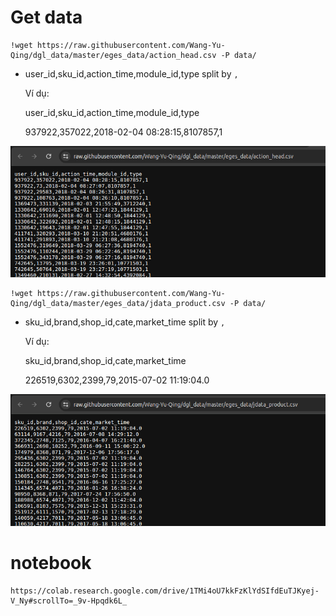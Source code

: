 # Get data 
    !wget https://raw.githubusercontent.com/Wang-Yu-Qing/dgl_data/master/eges_data/action_head.csv -P data/
- user_id,sku_id,action_time,module_id,type
split by `,`

    Ví dụ:

    user_id,sku_id,action_time,module_id,type

    937922,357022,2018-02-04 08:28:15,8107857,1

![Alt Text](dataimg/action.png)

    !wget https://raw.githubusercontent.com/Wang-Yu-Qing/dgl_data/master/eges_data/jdata_product.csv -P data/
- sku_id,brand,shop_id,cate,market_time
split by `,`

    Ví dụ:

    sku_id,brand,shop_id,cate,market_time

    226519,6302,2399,79,2015-07-02 11:19:04.0

![Alt Text](dataimg/product.png)

# notebook
    https://colab.research.google.com/drive/1TMi4oU7kkFzKlYdSIfdEuTJKyej-V_Ny#scrollTo=_9v-Hpqdk6L_